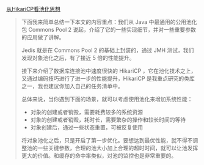 [从HikariCP看池化思想](https://mp.weixin.qq.com/s/gAhnWskobOz1au3ljrQqMA )
> 下面我来简单总结一下本文的内容重点：我们从 Java 中最通用的公用池化包 Commons Pool 2 说起，介绍了它的一些实现细节，并对一些重要参数的应用做了讲解。
>
> 
>
> Jedis 就是在 Commons Pool 2 的基础上封装的，通过 JMH 测试，我们发现对象池化之后，有了接近 5 倍的性能提升。
>
> 
>
> 接下来介绍了数据库连接池中速度很快的 HikariCP ，它在池化技术之上，又通过编码技巧进行了进一步的性能提升，HikariCP 是我重点研究的类库之一，我也建议你加入自己的任务清单中。
>
> 
>
> 总体来说，当你遇到下面的场景，就可以考虑使用池化来增加系统性能：
>
> - 对象的创建或者销毁，需要耗费较多的系统资源
> - 对象的创建或者销毁，耗时长，需要繁杂的操作和较长时间的等待
> - 对象创建后，通过一些状态重置，可被反复使用
>
> 
>
> 将对象池化之后，只是开启了第一步优化。要想达到最优性能，就不得不调整池的一些关键参数，合理的池大小加上合理的超时时间，就可以让池发挥更大的价值。和缓存的命中率类似，对池的监控也是非常重要的。